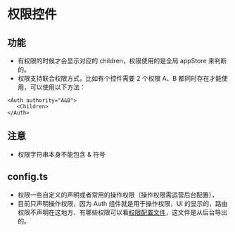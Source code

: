 <!--
 * @Author: Hughie
 * @Date: 2020-06-28 15:25:09
 * @LastEditTime: 2020-06-28 15:32:21
 * @LastEditors: Hughie
 * @Description:
-->

# 权限控件

## 功能

- 有权限的时候才会显示对应的 children，权限使用的是全局 appStore 来判断的。
- 权限支持联合权限方式，比如有个控件需要 2 个权限 A、B 都同时存在才能使用，可以使用以下方法：

```
<Auth authority="A&B">
   <Children>
</Auth>
```

## 注意

- 权限字符串本身不能包含 & 符号

## config.ts

- 权限一些自定义的声明或者常用的操作权限（操作权限需运营后台配置），
- 目前只声明操作权限，因为 Auth 组件就是用于操作权限，UI 的显示的，路由权限不声明在这地方、有哪些权限可以看[权限配置文件](../../../../../authority.json)，这文件是从后台导出的。
